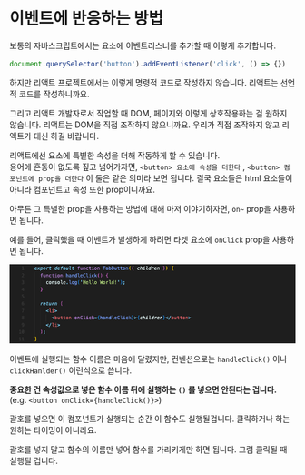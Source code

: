 # 이벤트에 반응하는 방법
보통의 자바스크립트에서는 요소에 이벤트리스너를 추가할 때 이렇게 추가합니다.  
```javascript
document.querySelector('button').addEventListener('click', () => {})
```

하지만 리액트 프로젝트에서는 이렇게 명령적 코드로 작성하지 않습니다. 리액트는 선언적 코드를 작성하니까요.

그리고 리액트 개발자로서 작업할 때 DOM, 페이지와 이렇게 상호작용하는 걸 원하지 않습니다. 리액트는 DOM을 직접 조작하지 않으니까요. 우리가 직접 조작하지 않고 리액트가 대신 하길 바랍니다.

리액트에선 요소에 특별한 속성을 더해 작동하게 할 수 있습니다.  
용어에 혼동이 없도록 짚고 넘어가자면, `<button> 요소에 속성을 더한다` , `<button> 컴포넌트에 prop을 더한다` 이 둘은 같은 의미라 보면 됩니다. 결국 요소들은 html 요소들이 아니라 컴포넌트고 속성 또한 prop이니까요.

아무튼 그 특별한 prop을 사용하는 방법에 대해 마저 이야기하자면, `on~` prop을 사용하면 됩니다.

예를 들어, 클릭했을 때 이벤트가 발생하게 하려면 타겟 요소에 `onClick` prop을 사용하면 됩니다.

![add event to element](img/react8_1.png)

이벤트에 실행되는 함수 이름은 마음에 달렸지만, 컨벤션으로는 `handleClick()` 이나 `clickHanlder()` 이런식으로 씁니다.

**중요한 건 속성값으로 넣은 함수 이름 뒤에 실행하는 `()` 를 넣으면 안된다는 겁니다.** (e.g.  `<button onClick={handleClick()}>`)

괄호를 넣으면 이 컴포넌트가 실행되는 순간 이 함수도 실행될겁니다. 클릭하거나 하는 원하는 타이밍이 아니라요.

괄호를 넣지 말고 함수의 이름만 넣어 함수를 가리키게만 하면 됩니다. 그럼 클릭될 때 실행될 겁니다.

<br/>